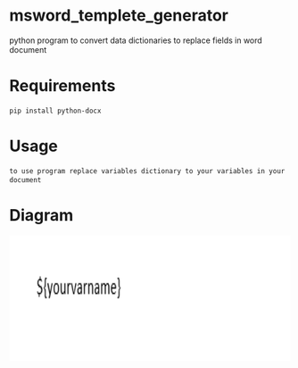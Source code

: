 # msword_templete_generator
python program to convert data dictionaries to replace fields in word document

# Requirements
```
pip install python-docx
```

# Usage
```
to use program replace variables dictionary to your variables in your document
```

# Diagram
<img src="https://raw.githubusercontent.com/ADGVLOGS/msword_templete_generator/main/doc.PNG" width="600" height="225">
 
